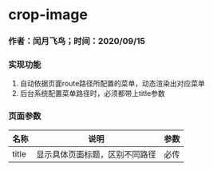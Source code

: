 # crop-image
###  作者：闰月飞鸟；时间：2020/09/15
###  实现功能
 1. 自动依据页面route路径所配置的菜单，动态渲染出对应菜单
 2. 后台系统配置菜单路径时，必须都带上title参数
### 页面参数

名称 |说明|参数
---|---|---|
title|显示具体页面标题，区别不同路径|必传

 